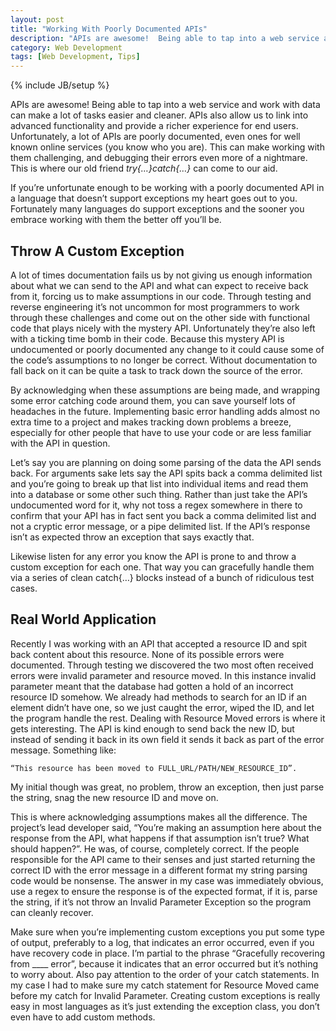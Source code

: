 ```yaml
---
layout: post
title: "Working With Poorly Documented APIs"
description: "APIs are awesome!  Being able to tap into a web service and work with data can make a lot of tasks easier and cleaner.   APIs also allow us to link into advanced functionality and provide a richer experience for end users.  Unfortunately, a lot of APIs are poorly documented.  Here's how to deal with it..."
category: Web Development 
tags: [Web Development, Tips]
---
```

{% include JB/setup %}

APIs are awesome!  Being able to tap into a web service and work with data can make a lot of tasks easier and cleaner.   APIs also allow us to link into advanced functionality and provide a richer experience for end users.  Unfortunately, a lot of APIs are poorly documented, even ones for well known online services (you know who you are).  This can make working with them challenging, and debugging their errors even more of a nightmare.  This is where our old friend _try{…}catch{…}_ can come to our aid.

If you’re unfortunate enough to be working with a poorly documented API in a language that doesn’t support exceptions my heart goes out to you.  Fortunately many languages do support exceptions and the sooner you embrace working with them the better off you’ll be.

Throw A Custom Exception
------------------------
A lot of times documentation fails us by not giving us enough information about what we can send to the API and what can expect to receive back from it, forcing us to make assumptions in our code.  Through testing and reverse engineering it’s not uncommon for most programmers to work through these challenges and come out on the other side with functional code that plays nicely with the mystery API.  Unfortunately they’re also left with a ticking time bomb in their code.  Because this mystery API is undocumented or poorly documented any change to it could cause some of the code’s assumptions to no longer be correct.  Without documentation to fall back on it can be quite a task to track down the source of the error.

By acknowledging when these assumptions are being made, and wrapping some error catching code around them, you can save yourself lots of headaches in the future.  Implementing basic error handling adds almost no extra time to a project and makes tracking down problems a breeze, especially for other people that have to use your code or are less familiar with the API in question.

Let’s say you are planning on doing some parsing of the data the API sends back.  For arguments sake lets say the API spits back a comma delimited list and you’re going to break up that list into individual items and read them into a database or some other such thing.  Rather than just take the API’s undocumented word for it, why not toss a regex somewhere in there to confirm that your API has in fact sent you back a comma delimited list and not a cryptic error message, or a pipe delimited list.  If the API’s response isn’t as expected throw an exception that says exactly that.

Likewise listen for any error you know the API is prone to and throw a custom exception for each one.  That way you can gracefully handle them via a series of clean catch{…} blocks instead of a bunch of ridiculous test cases.

Real World Application
----------------------
Recently I was working with an API that accepted a resource ID and spit back content about this resource.  None of its possible errors were documented.  Through testing we discovered the two most often received errors were invalid parameter and resource moved.  In this instance invalid parameter meant that the database had gotten a hold of an incorrect resource ID somehow.  We already had methods to search for an ID if an element didn’t have one, so we just caught the error, wiped the ID, and let the program handle the rest.  Dealing with Resource Moved errors is where it gets interesting.  The API is kind enough to send back the new ID, but instead of sending it back in its own field it sends it back as part of the error message.  Something like: 
<pre><code>“This resource has been moved to FULL_URL/PATH/NEW_RESOURCE_ID”.</code></pre>  My initial though was great, no problem, throw an exception, then just parse the string, snag the new resource ID and move on.

This is where acknowledging assumptions makes all the difference.  The project’s lead developer said, “You’re making an assumption here about the response from the API, what happens if that assumption isn’t true?  What should happen?”.  He was, of course, completely correct.  If the people responsible for the API came to their senses and just started returning the correct ID with the error message in a different format my string parsing code would be nonsense.  The answer in my case was immediately obvious, use a regex to ensure the response is of the expected format, if it is, parse the string, if it’s not throw an Invalid Parameter Exception so the program can cleanly recover.

Make sure when you’re implementing custom exceptions you put some type of output, preferably to a log, that indicates an error occurred, even if you have recovery code in place.  I’m partial to the phrase “Gracefully recovering from ____ error”, because it indicates that an error occurred but it’s nothing to worry about. Also pay attention to the order of your catch statements.  In my case I had to make sure my catch statement for Resource Moved came before my catch for Invalid Parameter.  Creating custom exceptions is really easy in most languages as it’s just extending the exception class, you don’t even have to add custom methods.